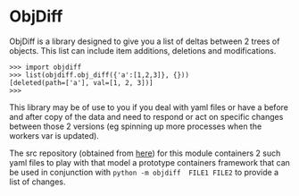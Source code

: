 # ObjDiff

ObjDiff is a library designed to give you a list of deltas between 2 trees of 
objects. This list can include item additions, deletions and modifications.

    >>> import objdiff
    >>> list(objdiff.obj_diff({'a':[1,2,3]}, {}))
    [deleted(path=['a'], val=[1, 2, 3])]
    >>>

This library may be of use to you if you deal with yaml files or have a before 
and after copy of the data and need to respond or act on specific changes 
between those 2 versions (eg spinning up more processes when the workers var is 
updated).

The src repository (obtained from [here](http://blitz.works/objdiff)) for this 
module containers 2 such yaml files to play with that model a prototype 
containers framework that can be used in conjunction with `python -m objdiff 
FILE1 FILE2` to provide a list of changes.
